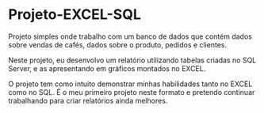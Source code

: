 # Projeto-EXCEL-SQL

Projeto simples onde trabalho com um banco de dados que contém dados sobre vendas de cafés, dados sobre o produto, pedidos e clientes.

Neste projeto, eu desenvolvo um relatório utilizando tabelas criadas no SQL Server, e as apresentando em gráficos montados no EXCEL.

O projeto tem como intuito demonstrar minhas habilidades tanto no EXCEL como no SQL. É o meu primeiro projeto neste formato e pretendo continuar trabalhando para criar relatórios ainda melhores.
